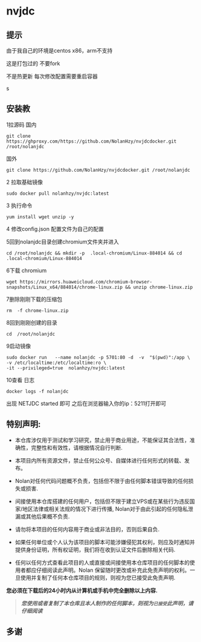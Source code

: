 # nvjdc


## 提示

由于我自己的环境是centos x86，arm不支持

这是打包过的 不要fork

不是热更新 每次修改配置需要重启容器

s

## 安装教

1拉源码
国内
```
git clone https://ghproxy.com/https://github.com/NolanHzy/nvjdcdocker.git /root/nolanjdc
```
国外
```
git clone https://github.com/NolanHzy/nvjdcdocker.git /root/nolanjdc
```


2 拉取基础镜像
```
sudo docker pull nolanhzy/nvjdc:latest
```

3 执行命令

```
yum install wget unzip -y
```

4 修改config.json 配置文件为自己的配置 

5回到nolanjdc目录创建chromium文件夹并进入

```
cd /root/nolanjdc && mkdir -p  .local-chromium/Linux-884014 && cd .local-chromium/Linux-884014
```

6下载 chromium 

```
wget https://mirrors.huaweicloud.com/chromium-browser-snapshots/Linux_x64/884014/chrome-linux.zip && unzip chrome-linux.zip
```

7删除刚刚下载的压缩包 

```
rm  -f chrome-linux.zip
```

8回到刚刚创建的目录

```
cd  /root/nolanjdc
```



9启动镜像

```
sudo docker run   --name nolanjdc -p 5701:80 -d  -v  "$(pwd)":/app \
-v /etc/localtime:/etc/localtime:ro \
-it --privileged=true  nolanhzy/nvjdc:latest
```

10查看 日志 

```
docker logs -f nolanjdc 
```

  

出现 NETJDC  started 即可 
之后在浏览器输入你的ip：5211打开即可

## 特别声明:

* 本仓库涉仅用于测试和学习研究，禁止用于商业用途，不能保证其合法性，准确性，完整性和有效性，请根据情况自行判断.

* 本项目内所有资源文件，禁止任何公众号、自媒体进行任何形式的转载、发布。

* Nolan对任何代码问题概不负责，包括但不限于由任何脚本错误导致的任何损失或损害.

* 间接使用本仓库搭建的任何用户，包括但不限于建立VPS或在某些行为违反国家/地区法律或相关法规的情况下进行传播, Nolan对于由此引起的任何隐私泄漏或其他后果概不负责.

* 请勿将本项目的任何内容用于商业或非法目的，否则后果自负.

* 如果任何单位或个人认为该项目的脚本可能涉嫌侵犯其权利，则应及时通知并提供身份证明，所有权证明，我们将在收到认证文件后删除相关代码.

* 任何以任何方式查看此项目的人或直接或间接使用本仓库项目的任何脚本的使用者都应仔细阅读此声明。Nolan 保留随时更改或补充此免责声明的权利。一旦使用并复制了任何本仓库项目的规则，则视为您已接受此免责声明.

**您必须在下载后的24小时内从计算机或手机中完全删除以上内容.**  </br>
> ***您使用或者复制了本仓库且本人制作的任何脚本，则视为`已接受`此声明，请仔细阅读***

## 多谢

